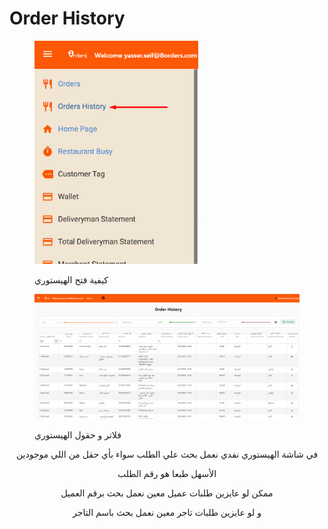 # Order History

<figure><img src="../../.gitbook/assets/image (2) (1) (1) (1) (1) (1).png" alt="" width="262"><figcaption><p>كيفية فتح الهيستوري</p></figcaption></figure>

<figure><img src="../../.gitbook/assets/image (5) (1) (1).png" alt=""><figcaption><p>فلاتر و حقول الهيستوري</p></figcaption></figure>

<p align="center">في شاشة الهيستوري نفدي نعمل بحث علي الطلب سواء بأي حقل من اللي موجودين </p>

<p align="center">الأسهل طبعا هو رقم الطلب</p>

<p align="center">ممكن لو عايزين طلبات عميل معين نعمل بحث برقم العميل</p>

<p align="center">و لو عايزين طلبات تاجر معين نعمل بحث باسم التاجر</p>
